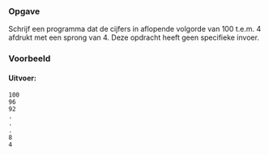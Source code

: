 ### Opgave

Schrijf een programma dat de cijfers in aflopende volgorde van 100 t.e.m. 4 afdrukt met een sprong van 4. Deze opdracht heeft geen specifieke invoer.


### Voorbeeld


#### Uitvoer:

```
100
96
92
.
.
.
8
4

```
